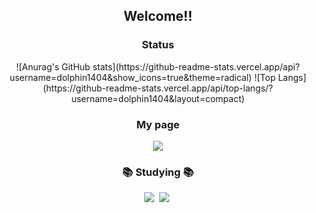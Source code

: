 <h2 align="center">Welcome!!</h2>

<!--
**dolphin1404/dolphin1404** is a ✨ _special_ ✨ repository because its `README.md` (this file) appears on your GitHub profile.

Here are some ideas to get you started:

- 🔭 I’m currently working on ...
- 🌱 I’m currently learning ...
- 👯 I’m looking to collaborate on ...
- 🤔 I’m looking for help with ...
- 💬 Ask me about ...
- 📫 How to reach me: ...
- 😄 Pronouns: ...
- ⚡ Fun fact: ...
-->
<h3 align="center">Status</h3>
<div align="center">
  ![Anurag's GitHub stats](https://github-readme-stats.vercel.app/api?username=dolphin1404&show_icons=true&theme=radical)
  ![Top Langs](https://github-readme-stats.vercel.app/api/top-langs/?username=dolphin1404&layout=compact)
</div>
<h3 align="center">My page</h3>
<div align="center">
  <a href="https://www.instagram.com/kyumini0112/" target="_blank"><img src="https://img.shields.io/badge/instagram-E4405F?style=for-the-badge&logo=instagram&logoColor=white"/></a>
</div>
<h3 align="center">📚 Studying 📚</h3>
<div align="center">
  <img src="https://img.shields.io/badge/flutter-02569B.svg?style=for-the-badge&logo=flutter&logoColor=white" />&nbsp
  <img src="https://img.shields.io/badge/c++-FF4154?style=for-the-badge&logo=cplusplus&logoColor=white" />&nbsp
</div>
